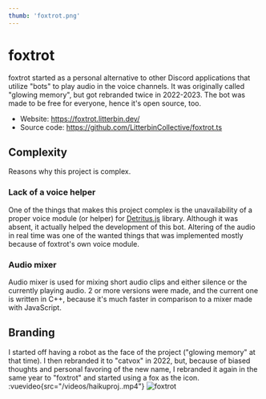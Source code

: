 ```yaml
---
thumb: 'foxtrot.png'
---
```


# foxtrot
foxtrot started as a personal alternative to other Discord applications that
utilize "bots" to play audio in the voice channels. It was originally called
"glowing memory", but got rebranded twice in 2022-2023. The bot was made to be
free for everyone, hence it's open source, too.

- Website: https://foxtrot.litterbin.dev/
- Source code: https://github.com/LitterbinCollective/foxtrot.ts

## Complexity
Reasons why this project is complex.

### Lack of a voice helper
One of the things that makes this project complex is the unavailability of a
proper voice module (or helper) for
[Detritus.js](https://github.com/detritusjs/client/) library. Although it was
absent, it actually helped the development of this bot. Altering of the audio
in real time was one of the wanted things that was implemented mostly because
of foxtrot's own voice module.

### Audio mixer
Audio mixer is used for mixing short audio clips and either silence or
the currently playing audio. 2 or more versions were made, and the current
one is written in C++, because it's much faster in comparison to a mixer
made with JavaScript.

## Branding
I started off having a robot as the face of the project ("glowing memory" at that
time). I then rebranded it to "catvox" in 2022, but, because of biased thoughts
and personal favoring of the new name, I rebranded it again in the same year to
"foxtrot" and started using a fox as the icon.
:vuevideo{src="/videos/haikuproj..mp4"}
![foxtrot](/images/abstract.png)
